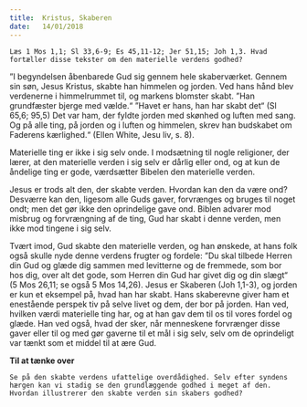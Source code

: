 ```yaml
---
title:  Kristus, Skaberen
date:   14/01/2018
---
```


`Læs 1 Mos 1,1; Sl 33,6-9; Es 45,11-12; Jer 51,15; Joh 1,3. Hvad fortæller disse tekster om den materielle verdens godhed?`

”I begyndelsen åbenbarede Gud sig gennem hele skaberværket. Gennem sin søn, Jesus Kristus, skabte han himmelen og jorden. Ved hans hånd blev verdenerne i himmelrummet til, og markens blomster skabt. ”Han grundfæster bjerge med vælde.“ ”Havet er hans, han har skabt det“ (Sl 65,6; 95,5) Det var ham, der fyldte jorden med skønhed og luften med sang. Og på alle ting, på jorden og i luften  og himmelen, skrev han budskabet om Faderens kærlighed.“ (Ellen White, Jesu liv, s. 8).

Materielle ting er ikke i sig selv onde. I modsætning til nogle religioner, der lærer, at den materielle verden i sig selv er dårlig eller ond, og at kun de åndelige ting er gode, værdsætter Bibelen den materielle verden.

Jesus er trods alt den, der skabte verden. Hvordan kan den da være ond? Desværre kan den, ligesom alle Guds gaver, forvrænges og bruges til noget ondt; men det gør ikke den oprindelige gave ond. Biblen advarer mod misbrug og forvrængning af de ting, Gud har skabt i denne verden, men ikke mod tingene i sig selv.

Tvært imod, Gud skabte den materielle verden, og han ønskede, at hans folk også skulle nyde denne verdens frugter og fordele: ”Du skal tilbede Herren din Gud og glæde dig sammen med levitterne og de fremmede, som bor hos dig, over alt det gode, som Herren din Gud har givet dig og din slægt“ (5 Mos 26,11; se også 5 Mos 14,26). Jesus er Skaberen (Joh 1,1-3), og jorden er kun et eksempel på, hvad han har skabt. Hans skaberevne giver ham et enestående perspek tiv på selve livet og dem, der bor på jorden. Han ved, hvilken værdi materielle ting har, og at han gav dem til os til vores fordel og glæde. Han ved også, hvad der sker, når menneskene forvrænger disse gaver eller til og med gør gaverne til et mål i sig selv, selv om de oprindeligt var tænkt som et middel til at ære Gud.

**Til at tænke over**

`Se på den skabte verdens ufattelige overdådighed. Selv efter syndens hærgen kan vi stadig se den grundlæggende godhed i meget af den. Hvordan illustrerer den skabte verden sin skabers godhed?`